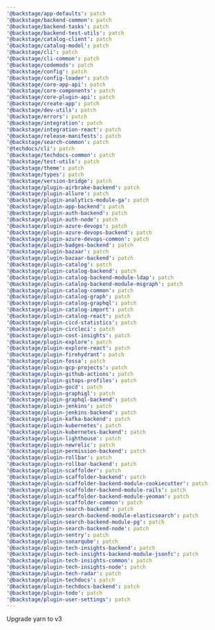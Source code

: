 ```yaml
---
'@backstage/app-defaults': patch
'@backstage/backend-common': patch
'@backstage/backend-tasks': patch
'@backstage/backend-test-utils': patch
'@backstage/catalog-client': patch
'@backstage/catalog-model': patch
'@backstage/cli': patch
'@backstage/cli-common': patch
'@backstage/codemods': patch
'@backstage/config': patch
'@backstage/config-loader': patch
'@backstage/core-app-api': patch
'@backstage/core-components': patch
'@backstage/core-plugin-api': patch
'@backstage/create-app': patch
'@backstage/dev-utils': patch
'@backstage/errors': patch
'@backstage/integration': patch
'@backstage/integration-react': patch
'@backstage/release-manifests': patch
'@backstage/search-common': patch
'@techdocs/cli': patch
'@backstage/techdocs-common': patch
'@backstage/test-utils': patch
'@backstage/theme': patch
'@backstage/types': patch
'@backstage/version-bridge': patch
'@backstage/plugin-airbrake-backend': patch
'@backstage/plugin-allure': patch
'@backstage/plugin-analytics-module-ga': patch
'@backstage/plugin-app-backend': patch
'@backstage/plugin-auth-backend': patch
'@backstage/plugin-auth-node': patch
'@backstage/plugin-azure-devops': patch
'@backstage/plugin-azure-devops-backend': patch
'@backstage/plugin-azure-devops-common': patch
'@backstage/plugin-badges-backend': patch
'@backstage/plugin-bazaar': patch
'@backstage/plugin-bazaar-backend': patch
'@backstage/plugin-catalog': patch
'@backstage/plugin-catalog-backend': patch
'@backstage/plugin-catalog-backend-module-ldap': patch
'@backstage/plugin-catalog-backend-module-msgraph': patch
'@backstage/plugin-catalog-common': patch
'@backstage/plugin-catalog-graph': patch
'@backstage/plugin-catalog-graphql': patch
'@backstage/plugin-catalog-import': patch
'@backstage/plugin-catalog-react': patch
'@backstage/plugin-cicd-statistics': patch
'@backstage/plugin-circleci': patch
'@backstage/plugin-cost-insights': patch
'@backstage/plugin-explore': patch
'@backstage/plugin-explore-react': patch
'@backstage/plugin-firehydrant': patch
'@backstage/plugin-fossa': patch
'@backstage/plugin-gcp-projects': patch
'@backstage/plugin-github-actions': patch
'@backstage/plugin-gitops-profiles': patch
'@backstage/plugin-gocd': patch
'@backstage/plugin-graphiql': patch
'@backstage/plugin-graphql-backend': patch
'@backstage/plugin-jenkins': patch
'@backstage/plugin-jenkins-backend': patch
'@backstage/plugin-kafka-backend': patch
'@backstage/plugin-kubernetes': patch
'@backstage/plugin-kubernetes-backend': patch
'@backstage/plugin-lighthouse': patch
'@backstage/plugin-newrelic': patch
'@backstage/plugin-permission-backend': patch
'@backstage/plugin-rollbar': patch
'@backstage/plugin-rollbar-backend': patch
'@backstage/plugin-scaffolder': patch
'@backstage/plugin-scaffolder-backend': patch
'@backstage/plugin-scaffolder-backend-module-cookiecutter': patch
'@backstage/plugin-scaffolder-backend-module-rails': patch
'@backstage/plugin-scaffolder-backend-module-yeoman': patch
'@backstage/plugin-scaffolder-common': patch
'@backstage/plugin-search-backend': patch
'@backstage/plugin-search-backend-module-elasticsearch': patch
'@backstage/plugin-search-backend-module-pg': patch
'@backstage/plugin-search-backend-node': patch
'@backstage/plugin-sentry': patch
'@backstage/plugin-sonarqube': patch
'@backstage/plugin-tech-insights-backend': patch
'@backstage/plugin-tech-insights-backend-module-jsonfc': patch
'@backstage/plugin-tech-insights-common': patch
'@backstage/plugin-tech-insights-node': patch
'@backstage/plugin-tech-radar': patch
'@backstage/plugin-techdocs': patch
'@backstage/plugin-techdocs-backend': patch
'@backstage/plugin-todo': patch
'@backstage/plugin-user-settings': patch
---
```


Upgrade yarn to v3

